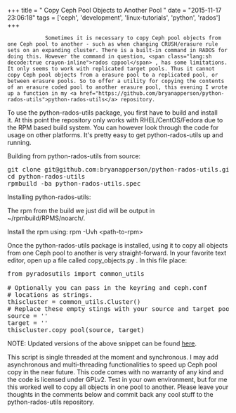 +++
title = "				Copy Ceph Pool Objects to Another Pool		"
date = "2015-11-17 23:06:18"
tags = ['ceph', 'development', 'linux-tutorials', 'python', 'rados']
+++

    			Sometimes it is necessary to copy Ceph pool objects from one Ceph pool to another - such as when changing CRUSH/erasure rule sets on an expanding cluster. There is a built-in command in RADOS for doing this. However the command in question, <span class="lang:sh decode:true crayon-inline">rados cppool</span> , has some limitations. It only seems to work with replicated target pools. Thus it cannot copy Ceph pool objects from a erasure pool to a replicated pool, or between erasure pools. So to offer a utility for copying the contents of an erasure coded pool to another erasure pool, this evening I wrote up a function in my <a href="https://github.com/bryanapperson/python-rados-utils">python-rados-utils</a> repository.

To use the python-rados-utils package, you first have to build and install it. At this point the repository only works with RHEL/CentOS/Fedora due to the RPM based build system. You can however look through the code for usage on other platforms. It's pretty easy to get python-rados-utils up and running.

Building from python-rados-utils from source:

<pre class="lang:sh decode:true" title="Building python-rados-utils">git clone git@github.com:bryanapperson/python-rados-utils.git
cd python-rados-utils
rpmbuild -ba python-rados-utils.spec</pre>

Installing python-rados-utils:

The rpm from the build we just did will be output in ~/rpmbuild/RPMS/noarch/.

Install the rpm using: <span class="lang:sh decode:true crayon-inline">rpm -Uvh &lt;path-to-rpm&gt;</span>

Once the python-rados-utils package is installed, using it to copy all objects from one Ceph pool to another is very straight-forward. In your favorite text editor, open up a file called <span class="lang:sh decode:true crayon-inline ">copy_objects.py</span> . In this file place:

<pre class="lang:python decode:true " title="copy_objects.py">from pyradosutils import common_utils

# Optionally you can pass in the keyring and ceph.conf
# locations as strings.
thiscluster = common_utils.Cluster()
# Replace these empty stings with your source and target pool names
source = ''
target = ''
thiscluster.copy_pool(source, target)</pre>

NOTE: Updated versions of the above snippet can be found <a href="https://github.com/bryanapperson/python-rados-utils/blob/master/examples/copy_pool.py">here</a>.

This script is single threaded at the moment and synchronous. I may add asynchronous and multi-threading functionalities to speed up Ceph pool copy in the near future. This code comes with no warranty of any kind and the code is licensed under GPLv2. Test in your own environment, but for me this worked well to copy all objects in one pool to another. Please leave your thoughts in the comments below and commit back any cool stuff to the python-rados-utils repository.

